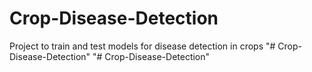 # Crop-Disease-Detection
Project to train and test models for disease detection in crops
"# Crop-Disease-Detection" 
"# Crop-Disease-Detection" 
